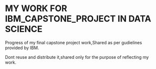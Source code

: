 # MY WORK FOR IBM_CAPSTONE_PROJECT IN DATA SCIENCE
Progress of my final capstone project work,Shared as per gudielines provided by IBM.

Dont reuse and distribute it,shared only for the purpose of  reflecting my work.
